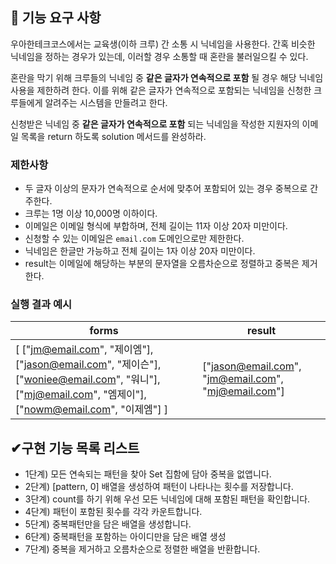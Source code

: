 ## 🚀 기능 요구 사항

우아한테크코스에서는 교육생(이하 크루) 간 소통 시 닉네임을 사용한다. 간혹 비슷한 닉네임을 정하는 경우가 있는데, 이러할 경우 소통할 때 혼란을 불러일으킬 수 있다.

혼란을 막기 위해 크루들의 닉네임 중 **같은 글자가 연속적으로 포함** 될 경우 해당 닉네임 사용을 제한하려 한다. 이를 위해 같은 글자가 연속적으로 포함되는 닉네임을 신청한 크루들에게 알려주는 시스템을 만들려고 한다.

신청받은 닉네임 중 **같은 글자가 연속적으로 포함** 되는 닉네임을 작성한 지원자의 이메일 목록을 return 하도록 solution 메서드를 완성하라.

### 제한사항

-   두 글자 이상의 문자가 연속적으로 순서에 맞추어 포함되어 있는 경우 중복으로 간주한다.
-   크루는 1명 이상 10,000명 이하이다.
-   이메일은 이메일 형식에 부합하며, 전체 길이는 11자 이상 20자 미만이다.
-   신청할 수 있는 이메일은 `email.com` 도메인으로만 제한한다.
-   닉네임은 한글만 가능하고 전체 길이는 1자 이상 20자 미만이다.
-   result는 이메일에 해당하는 부분의 문자열을 오름차순으로 정렬하고 중복은 제거한다.

### 실행 결과 예시

| forms                                                                                                                                                 | result                                              |
| ----------------------------------------------------------------------------------------------------------------------------------------------------- | --------------------------------------------------- |
| [ ["jm@email.com", "제이엠"], ["jason@email.com", "제이슨"], ["woniee@email.com", "워니"], ["mj@email.com", "엠제이"], ["nowm@email.com", "이제엠"] ] | ["jason@email.com", "jm@email.com", "mj@email.com"] |

## ✔구현 기능 목록 리스트

-   1단계) 모든 연속되는 패턴을 찾아 Set 집함에 담아 중복을 없앱니다.
-   2단계) [pattern, 0] 배열을 생성하여 패턴이 나타나는 횟수를 저장합니다.
-   3단계) count를 하기 위해 우선 모든 닉네임에 대해 포함된 패턴을 확인합니다.
-   4단계) 패턴이 포함된 횟수를 각각 카운트합니다.
-   5단계) 중복패턴만을 담은 배열을 생성합니다.
-   6단계) 중복패턴을 포함하는 아이디만을 담은 배열 생성
-   7단계) 중복을 제거하고 오름차순으로 정렬한 배열을 반환합니다.
